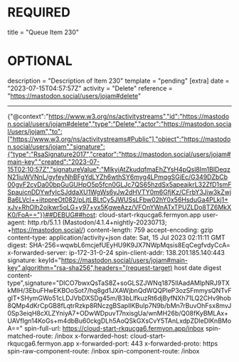 
# REQUIRED
title = "Queue Item 230"
# OPTIONAL
description = "Description of Item 230"
template = "pending"
[extra]
date = "2023-07-15T04:57:57Z"
activity = "Delete"
reference = "https://mastodon.social/users/jojam#delete"

---
{"@context":"https://www.w3.org/ns/activitystreams","id":"https://mastodon.social/users/jojam#delete","type":"Delete","actor":"https://mastodon.social/users/jojam","to":["https://www.w3.org/ns/activitystreams#Public"],"object":"https://mastodon.social/users/jojam","signature":{"type":"RsaSignature2017","creator":"https://mastodon.social/users/jojam#main-key","created":"2023-07-15T02:10:57Z","signatureValue":"MlkyiAtZkudqfmaEhZYsH4pQsl8Im1BIDeqzN21iuWVNnL/gyfeyNhBFgYdLYZh6wthSY6myg4LPmqgSGiEc/G349DZbCb00gvF2cyDa00bpGuGUHpO5p5fcn0GLJc7QS65hzdSx5apeajkrL32ZfD1smFSpauicnDDYwfyIcSJddaXU1WgWs6yJw2dHVTY0m6GfjKz/CFrbY3Jiw3kZwjBa6LVcl++iitppreOt082/pLjtLBLtCy5JWUSsLFbw02hY0x56HsduGa4PLkj1+xJv+RhOlh2oikwr5oLG+y97+yx5KgweAzz/VFOnYWnATxTPUZLDo8TZ6MkXK0/FoA=="}}##DEBUG##host: cloud-start-rkqucga6.fermyon.app
user-agent: http.rb/5.1.1 (Mastodon/4.1.4+nightly-20230713; +https://mastodon.social/)
content-length: 759
accept-encoding: gzip
content-type: application/activity+json
date: Sat, 15 Jul 2023 02:11:11 GMT
digest: SHA-256=wqwbL6mcjefUEyHU9K9JX7NWpMqsis8EqCegfvdyCcA=
x-forwarded-server: ip-172-31-0-24
spin-client-addr: 138.201.185.140:443
signature: keyId="https://mastodon.social/users/jojam#main-key",algorithm="rsa-sha256",headers="(request-target) host date digest content-type",signature="DlCO7bwxQsTaS8Z+soGLSZJWNq1875IlAadAMlpNRJ9TXkMIH/3EbuFHwEKBOoSot7/hq8gd1JXAWjbnQdWQQPleP3ozSFmmysQNTvFglT+SHymGWo51cLDJVbDXSDg45m/B3bLlfkuzRt6djByfNXh71LQ2CHv9hob8QMp4dKrCpGB8fLqtrRzkp8RNczgBSapllKBuIp7N9b/bMn7rBuvOhFsx8mvJ0Sp3eiqH8cXLZYniyA7+ODwWDpuvT7nxisgUa/wnMH26b/Q08fKyBMLAx+UAVfIgn14KoGs+m4dbBu60ckgDLh5AoQSkGXsCvY5TAnLxdpZDIeDlKnBMoA=="
spin-full-url: https://cloud-start-rkqucga6.fermyon.app/inbox
spin-matched-route: /inbox
x-forwarded-host: cloud-start-rkqucga6.fermyon.app
x-forwarded-port: 443
x-forwarded-proto: https
spin-raw-component-route: /inbox
spin-component-route: /inbox

